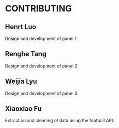# CONTRIBUTING

## Henrt Luo 
Design and development of panel 1

## Renghe Tang
Design and development of panel 2

## Weijia Lyu
Design and development of panel 3

## Xiaoxiao Fu
Extraction and cleaning of data using the football API.